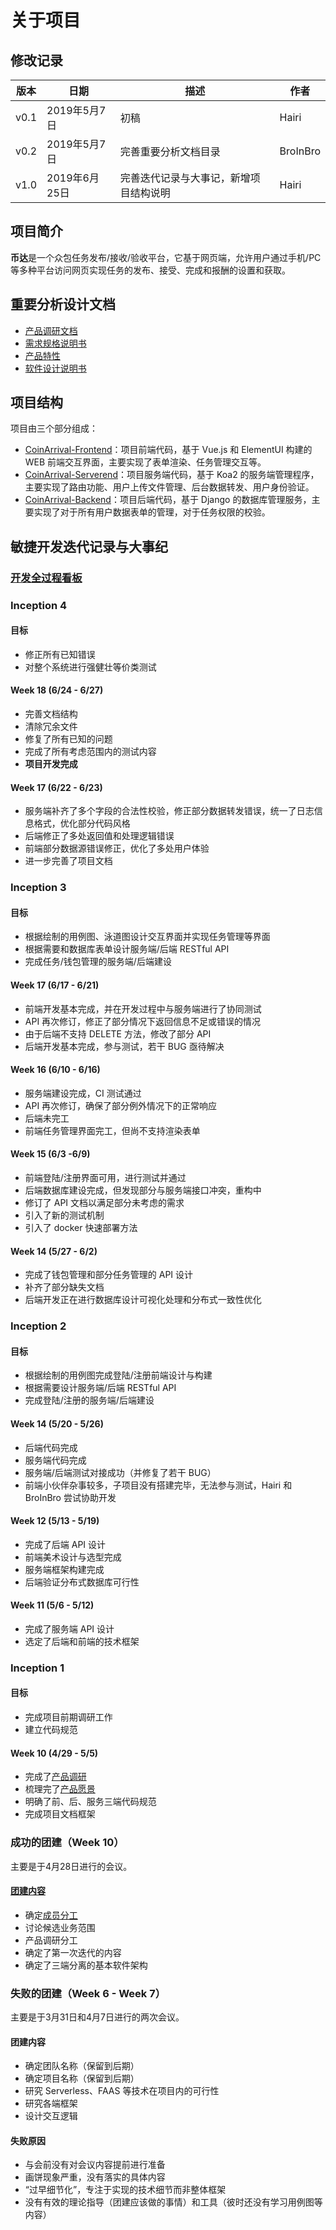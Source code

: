 # 关于项目

## 修改记录

|版本|日期|描述|作者|
|-|-|-|-|
|v0.1|2019年5月7日|初稿|Hairi|
|v0.2|2019年5月7日|完善重要分析文档目录|BroInBro|
|v1.0|2019年6月25日|完善迭代记录与大事记，新增项目结构说明|Hairi|

## 项目简介

**币达**是一个众包任务发布/接收/验收平台，它基于网页端，允许用户通过手机/PC等多种平台访问网页实现任务的发布、接受、完成和报酬的设置和获取。

## 重要分析设计文档

- [产品调研文档](investigation.md)
- [需求规格说明书](./srs/requirementSpecification.md)
- [产品特性](productBacklog.md)
- [软件设计说明书](./design/softwaredesign.md)

## 项目结构

项目由三个部分组成：

- [CoinArrival-Frontend](https://github.com/coinarrival/FrontEnd)：项目前端代码，基于 Vue.js 和 ElementUI 构建的 WEB 前端交互界面，主要实现了表单渲染、任务管理交互等。
- [CoinArrival-Serverend](https://github.com/coinarrival/ServerEnd)：项目服务端代码，基于 Koa2 的服务端管理程序，主要实现了路由功能、用户上传文件管理、后台数据转发、用户身份验证。
- [CoinArrival-Backend](https://github.com/coinarrival/Backend)：项目后端代码，基于 Django 的数据库管理服务，主要实现了对于所有用户数据表单的管理，对于任务权限的校验。

## 敏捷开发迭代记录与大事纪

### [开发全过程看板](https://github.com/coinarrival/documents/projects/)

### Inception 4

#### 目标

- 修正所有已知错误
- 对整个系统进行强健壮等价类测试

#### Week 18 (6/24 - 6/27)

- 完善文档结构
- 清除冗余文件
- 修复了所有已知的问题
- 完成了所有考虑范围内的测试内容
- **项目开发完成**

#### Week 17 (6/22 - 6/23)

- 服务端补齐了多个字段的合法性校验，修正部分数据转发错误，统一了日志信息格式，优化部分代码风格
- 后端修正了多处返回值和处理逻辑错误
- 前端部分数据源错误修正，优化了多处用户体验
- 进一步完善了项目文档

### Inception 3

#### 目标

- 根据绘制的用例图、泳道图设计交互界面并实现任务管理等界面
- 根据需要和数据库表单设计服务端/后端 RESTful API
- 完成任务/钱包管理的服务端/后端建设

#### Week 17 (6/17 - 6/21)

- 前端开发基本完成，并在开发过程中与服务端进行了协同测试
- API 再次修订，修正了部分情况下返回信息不足或错误的情况
- 由于后端不支持 DELETE 方法，修改了部分 API
- 后端开发基本完成，参与测试，若干 BUG 亟待解决

#### Week 16 (6/10 - 6/16)

- 服务端建设完成，CI 测试通过
- API 再次修订，确保了部分例外情况下的正常响应
- 后端未完工
- 前端任务管理界面完工，但尚不支持渲染表单

#### Week 15 (6/3 -6/9)

- 前端登陆/注册界面可用，进行测试并通过
- 后端数据库建设完成，但发现部分与服务端接口冲突，重构中
- 修订了 API 文档以满足部分未考虑的需求
- 引入了新的测试机制
- 引入了 docker 快速部署方法

#### Week 14 (5/27 - 6/2)

- 完成了钱包管理和部分任务管理的 API 设计
- 补齐了部分缺失文档
- 后端开发正在进行数据库设计可视化处理和分布式一致性优化

### Inception 2

#### 目标

- 根据绘制的用例图完成登陆/注册前端设计与构建
- 根据需要设计服务端/后端 RESTful API
- 完成登陆/注册的服务端/后端建设

#### Week 14 (5/20 - 5/26)

- 后端代码完成
- 服务端代码完成
- 服务端/后端测试对接成功（并修复了若干 BUG）
- 前端小伙伴杂事较多，子项目没有搭建完毕，无法参与测试，Hairi 和 BroInBro 尝试协助开发

#### Week 12 (5/13 - 5/19)

- 完成了后端 API 设计
- 前端美术设计与选型完成
- 服务端框架构建完成
- 后端验证分布式数据库可行性

#### Week 11 (5/6 - 5/12)

- 完成了服务端 API 设计
- 选定了后端和前端的技术框架

### Inception 1

#### 目标

- 完成项目前期调研工作
- 建立代码规范

#### Week 10 (4/29 - 5/5)

- 完成了[产品调研](https://coinarrival.github.io/documents/docs/investigation.html)
- 梳理完了[产品愿景](https://coinarrival.github.io/documents/docs/vision.html)
- 明确了前、后、服务三端代码规范
- 完成项目文档框架

### 成功的团建（Week 10）

主要是于4月28日进行的会议。 

#### [团建内容](https://coinarrival.github.io/documents/docs/meettingRecording/inception_5_06.html)

- 确定[成员分工](https://coinarrival.github.io/documents/docs/teamProfile.html)
- 讨论候选业务范围
- 产品调研分工
- 确定了第一次迭代的内容
- 确定了三端分离的基本软件架构

### 失败的团建（Week 6 - Week 7）

主要是于3月31日和4月7日进行的两次会议。

#### 团建内容

- 确定团队名称（保留到后期）
- 确定项目名称（保留到后期）
- 研究 Serverless、FAAS 等技术在项目内的可行性
- 研究各端框架
- 设计交互逻辑

#### 失败原因

- 与会前没有对会议内容提前进行准备
- 画饼现象严重，没有落实的具体内容
- “过早细节化”，专注于实现的技术细节而非整体框架
- 没有有效的理论指导（团建应该做的事情）和工具（彼时还没有学习用例图等内容）